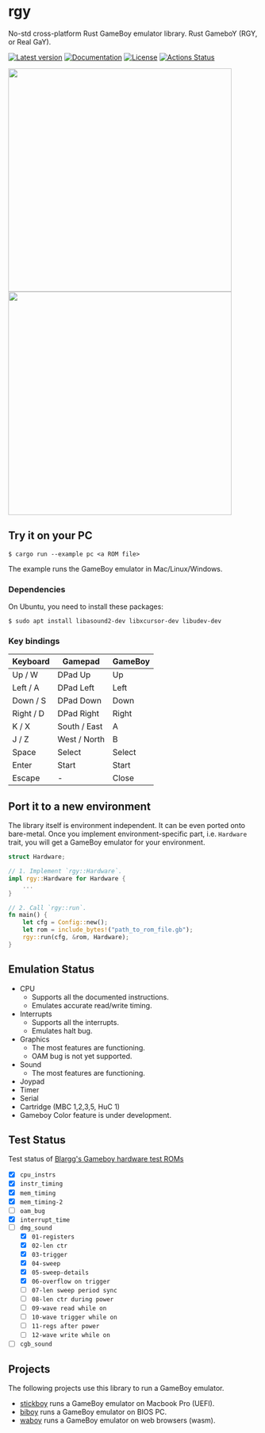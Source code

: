 # rgy

No-std cross-platform Rust GameBoy emulator library. Rust GameboY (RGY, or Real GaY).

[![Latest version](https://img.shields.io/crates/v/rgy.svg)](https://crates.io/crates/rgy)
[![Documentation](https://docs.rs/rgy/badge.svg)](https://docs.rs/rgy)
[![License](https://img.shields.io/badge/License-MIT-blue.svg)](https://opensource.org/licenses/MIT)
[![Actions Status](https://github.com/YushiOMOTE/rgy/workflows/main/badge.svg?branch=master)](https://github.com/YushiOMOTE/rgy/actions)

<img src="https://raw.github.com/wiki/YushiOMOTE/gbr/media/demo.gif" width="450" />
<img src="https://raw.github.com/wiki/YushiOMOTE/gbr/media/demo_screens_2.jpg" width="450" />

## Try it on your PC

```
$ cargo run --example pc <a ROM file>
```

The example runs the GameBoy emulator in Mac/Linux/Windows.

### Dependencies

On Ubuntu, you need to install these packages:

```
$ sudo apt install libasound2-dev libxcursor-dev libudev-dev
```

### Key bindings

| Keyboard  | Gamepad      | GameBoy |
|-----------|--------------|---------|
| Up / W    | DPad Up      | Up      |
| Left / A  | DPad Left    | Left    |
| Down / S  | DPad Down    | Down    |
| Right / D | DPad Right   | Right   |
| K / X     | South / East | A       |
| J / Z     | West / North | B       |
| Space     | Select       | Select  |
| Enter     | Start        | Start   |
| Escape    | -            | Close   |

## Port it to a new environment

The library itself is environment independent. It can be even ported onto bare-metal. Once you implement environment-specific part, i.e. `Hardware` trait, you will get a GameBoy emulator for your environment.

```rust
struct Hardware;

// 1. Implement `rgy::Hardware`.
impl rgy::Hardware for Hardware {
    ...
}

// 2. Call `rgy::run`.
fn main() {
    let cfg = Config::new();
    let rom = include_bytes!("path_to_rom_file.gb");
    rgy::run(cfg, &rom, Hardware);
}
```

## Emulation Status

* CPU
    * Supports all the documented instructions.
    * Emulates accurate read/write timing.
* Interrupts
    * Supports all the interrupts.
    * Emulates halt bug.
* Graphics
    * The most features are functioning.
    * OAM bug is not yet supported.
* Sound
    * The most features are functioning.
* Joypad
* Timer
* Serial
* Cartridge (MBC 1,2,3,5, HuC 1)
* Gameboy Color feature is under development.

## Test Status

Test status of [Blargg's Gameboy hardware test ROMs](https://github.com/retrio/gb-test-roms/tree/c240dd7d700e5c0b00a7bbba52b53e4ee67b5f15)

* [x] `cpu_instrs`
* [x] `instr_timing`
* [x] `mem_timing`
* [x] `mem_timing-2`
* [ ] `oam_bug`
* [x] `interrupt_time`
* [ ] `dmg_sound`
    * [x] `01-registers`
    * [x] `02-len ctr`
    * [x] `03-trigger`
    * [x] `04-sweep`
    * [x] `05-sweep-details`
    * [x] `06-overflow on trigger`
    * [ ] `07-len sweep period sync`
    * [ ] `08-len ctr during power`
    * [ ] `09-wave read while on`
    * [ ] `10-wave trigger while on`
    * [ ] `11-regs after power`
    * [ ] `12-wave write while on`
* [ ] `cgb_sound`

## Projects

The following projects use this library to run a GameBoy emulator.

* [stickboy](https://github.com/yushiomote/stickboy) runs a GameBoy emulator on Macbook Pro (UEFI).
* [biboy](https://github.com/yushiomote/biboy) runs a GameBoy emulator on BIOS PC.
* [waboy](https://github.com/yushiomote/waboy) runs a GameBoy emulator on web browsers (wasm).
